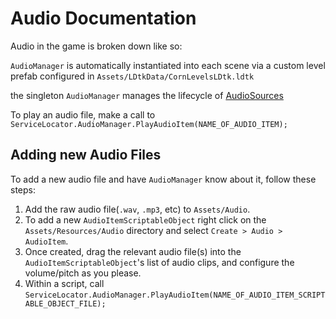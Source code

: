 # Audio Documentation

Audio in the game is broken down like so:

`AudioManager` is automatically instantiated into each scene via a custom level
prefab configured in `Assets/LDtkData/CornLevelsLDtk.ldtk`

the singleton `AudioManager` manages the lifecycle of [AudioSources](https://docs.unity3d.com/ScriptReference/AudioSource.html)

To play an audio file, make a call to `ServiceLocator.AudioManager.PlayAudioItem(NAME_OF_AUDIO_ITEM);`

## Adding new Audio Files

To add a new audio file and have `AudioManager` know about it, follow these steps:

1. Add the raw audio file(`.wav`, `.mp3`, etc) to `Assets/Audio`.
2. To add a new `AudioItemScriptableObject` right click on the `Assets/Resources/Audio` directory
   and select `Create > Audio > AudioItem`.
3. Once created, drag the relevant audio file(s) into the `AudioItemScriptableObject`'s
   list of audio clips, and configure the volume/pitch as you please.
4. Within a script, call `ServiceLocator.AudioManager.PlayAudioItem(NAME_OF_AUDIO_ITEM_SCRIPTABLE_OBJECT_FILE);`
